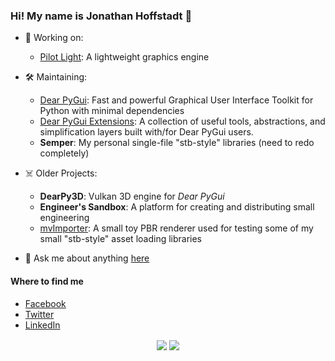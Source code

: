 ### Hi! My name is Jonathan Hoffstadt 👋

- 🔭 Working on:
  * [Pilot Light](https://github.com/hoffstadt/pilotlight): A lightweight graphics engine

- 🛠 Maintaining:
  * [Dear PyGui](https://github.com/hoffstadt/DearPyGui): Fast and powerful Graphical User Interface Toolkit for Python with minimal dependencies
  * [Dear PyGui Extensions](https://github.com/hoffstadt/DearPyGui_Ext): A collection of useful tools, abstractions, and simplification layers built with/for Dear PyGui users.
  * **Semper**: My personal single-file "stb-style" libraries (need to redo completely)


- ☠️ Older Projects:
  * **DearPy3D**: Vulkan 3D engine for _Dear PyGui_
  * **Engineer's Sandbox**: A platform for creating and distributing small engineering
  * [mvImporter](https://github.com/hoffstadt/mvImporter): A small toy PBR renderer used for testing some of my small "stb-style" asset loading libraries


- 💬 Ask me about anything [here](https://github.com/hoffstadt/hoffstadt/discussions)

#### Where to find me
- [Facebook](https://www.facebook.com/jonathan.hoffstadt)
- [Twitter](https://twitter.com/jhoffstadt)
- [LinkedIn](https://www.linkedin.com/in/jonathan-hoffstadt/)

<p align="center">
 
<img align="center" src="https://github-readme-stats.vercel.app/api?username=hoffstadt&show_icons=true&count_private=true&show_icons=true&theme=radical">

<img align="center" src="https://github-readme-stats.vercel.app/api/top-langs/?username=hoffstadt&layout=compact&card_width=250&langs_count=6&theme=radical">

</p>
